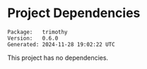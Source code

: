 # Project Dependencies
    Package:   trimothy
    Version:   0.6.0
    Generated: 2024-11-28 19:02:22 UTC

This project has no dependencies.
